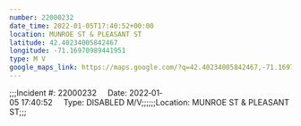 ```yaml
---
number: 22000232
date_time: 2022-01-05T17:40:52+00:00
location: MUNROE ST & PLEASANT ST
latitude: 42.40234005842467
longitude: -71.16970989441951
type: M V
google_maps_link: https://maps.google.com/?q=42.40234005842467,-71.16970989441951
---
```


;;;Incident #: 22000232     Date: 2022‐01‐05 17:40:52     Type: DISABLED M/V;;;;;;Location: MUNROE ST & PLEASANT ST;;;
